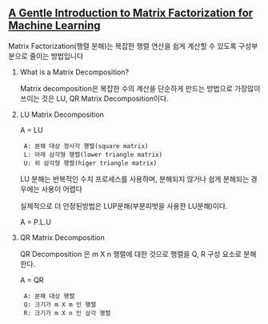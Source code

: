 ## [A Gentle Introduction to Matrix Factorization for Machine Learning](https://machinelearningmastery.com/introduction-to-matrix-decompositions-for-machine-learning/)

Matrix Factorization(행렬 분해)는 복잡한 행렬 연산을 쉽게 계산할 수 있도록 구성부분으로 줄이는 방법입니다

1. What is a Matrix Decomposition?

    Matrix decomposition은 복잡한 수의 계산을 단순하게 만드는 방법으로
    가장많이 쓰이는 것은 LU, QR Matrix Decomposition이다.
    
2. LU Matrix Decomposition

    A = LU
      
        A: 분해 대상 정사각 행렬(square matrix)
        L: 아래 삼각형 행렬(lower triangle matrix)
        U: 위 삼각형 행렬(higer triangle matrix)
        
    LU 분해는 반복적인 수치 프로세스를 사용하며, 
    분해되지 않거나 쉽게 분해되는 경우에는 사용이 어렵다
   
    실제적으로 더 안정된방법은 LUP분해(부분피벗을 사용한 LU분해)이다.
   
    A = P.L.U
    


3. QR Matrix Decomposition

    QR Decomposition 은 m X n 행렬에 대한 것으로 행렬을 Q, R 구성 요소로 분해한다.
    
    A = QR
    
        A: 분해 대상 행렬
        Q: 크기가 m X m 인 행렬
        R: 크기가 m X n 인 삼각 행렬
        

  
